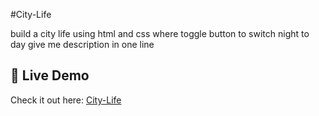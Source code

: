 #City-Life

build a city life using html and css where toggle button to switch night to day give me description in one line

## 🚀 Live Demo
Check it out here: [City-Life]( https://mayureshpahelkar.github.io/City-Life/)
